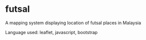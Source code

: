 # futsal
A mapping system displaying location of futsal places in Malaysia

Language used: leaflet, javascript, bootstrap
